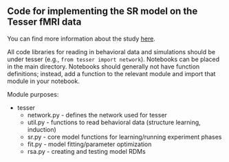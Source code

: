 ## Code for implementing the SR model on the Tesser fMRI data

You can find more information about the study [here](https://github.com/prestonlab/tesser_successor/wiki).

All code libraries for reading in behavioral data and simulations should be under tesser (e.g., `from tesser import network`). Notebooks can be placed in the main directory. Notebooks should generally not have function definitions; instead, add a function to the relevant module and import that module in your notebook.

Module purposes:
* tesser
  * network.py - defines the network used for tesser
  * util.py - functions to read behavioral data (structure learning, induction)
  * sr.py - core model functions for learning/running experiment phases
  * fit.py - model fitting/parameter optimization
  * rsa.py - creating and testing model RDMs
